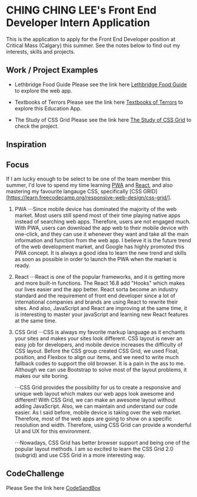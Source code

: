 # CHING CHING LEE's Front End Developer Intern Application

This is the application to apply for the Front End Developer position at Critical Mass (Calgary) this summer. See the notes below to find out my interests, skills and projects.

## Work / Project Examples

- Lethbridge Food Guide
  Please see the link here [Lethbridge Food Guide](https://github.com/leechingching/leth-food-master) to explore the web app.

- Textbooks of Terrors
  Please see the link here [Textbooks of Terrors](http://jekyll.chingchinglee.com/projects/textbooks_of_terrors/) to explore this Education App.

- The Study of CSS Grid
  Please see the link here [The Study of CSS Grid](http://jekyll.chingchinglee.com/projects/the_study_of_css_grid/) to check the project.

## Inspiration

## Focus

If I am lucky enough to be select to be one of the team member this summer, I'd love to spend my time learning [PWA](https://developers.google.com/web/progressive-web-apps/) and [React](https://reactjs.org/), and also mastering my favourite langauge CSS, specifically [CSS GRID][https://learn.freecodecamp.org/responsive-web-design/css-grid/].

1. PWA
   ⋅⋅⋅Since mobile device has dominated the majority of the web market. Most users still spend most of their time playing native apps instead of searching web apps. Therefore, users are not engaged much. With PWA, users can download the app web to their mobile device with one-click, and they can use it whenever they want and take all the main information and function from the web app. I believe it is the future trend of the web development market, and Google has highly promoted this PWA concept. It is always a good idea to learn the new trend and skills as soon as possible in order to launch the PWA when the market is ready.

2. React
   ⋅⋅⋅React is one of the popular frameworks, and it is getting more and more built-in functions. The React 16.8 add "Hooks" which makes our lives easier and the app better. React sorta become an industry standard and the requirement of front end developer since a lot of international companies and brands are using React to rewrite their sites. And also, JavaScript and React are improving at the same time, it is interesting to master your javaScript and learning new React features at the same time.

3. CSS Grid
   ⋅⋅⋅CSS is always my favorite markup language as it enchants your sites and makes your sites look different. CSS layout is never an easy job for developers, and mobile device increases the difficulty of CSS layout. Before the CSS group created CSS Grid, we used Float, position, and Flexbox to align our items, and we need to write much fallback codes to support the old browser. It is a pain in the ass to me. Although we can use Bootstrap to solve most of the layout problems, it makes our site boring.

   ⋅⋅⋅CSS Grid provides the possibility for us to create a responsive and unique web layout which makes our web apps look awesome and different! With CSS Grid, we can make an awesome layout without adding JavaScript. Also, we can maintain and understand our code easier. As I said before, mobile device is taking over the web market. Therefore, most of the web apps are going to show on a specific resolution and width. Therefore, using CSS Grid can provide a wonderful UI and UX for this environment.

   ⋅⋅⋅Nowadays, CSS Grid has better browser support and being one of the popular layout methods. I am so excited to learn the CSS Grid 2.0 (subgrid) and use CSS Grid in a more interesting way.

## CodeChallenge

Please See the link here [CodeSandBox](https://codesandbox.io/s/3v13wv4v7p)
